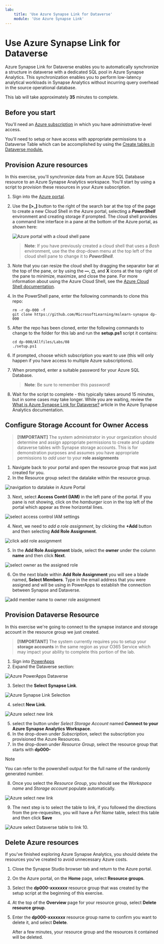 ```yaml
---
lab:
    title: 'Use Azure Synapse Link for Dataverse'
    module: 'Use Azure Synapse Link'
---
```


# Use Azure Synapse Link for Dataverse

Azure Synapse Link for Dataverse enables you to automatically synchronize a structure in dataverse  with a dedicated SQL pool in Azure Synapse Analytics. This synchronization enables you to perform low-latency analytical workloads in Synapse Analytics without incurring query overhead in the source operational database.

This lab will take approximately **35** minutes to complete.

## Before you start

You'll need an [Azure subscription](https://azure.microsoft.com/free) in which you have administrative-level access.

You'll need to setup or have access with appropriate permissions to a Dataverse Table which can be accomplished by using the [Create tables in Dataverse module.](https://docs.microsoft.com/en-us/learn/modules/get-started-with-powerapps-common-data-service/)

## Provision Azure resources

In this exercise, you'll synchronize data from an Azure SQL Database resource to an Azure Synapse Analytics workspace. You'll start by using a script to provision these resources in your Azure subscription.

1. Sign into the [Azure portal](https://portal.azure.com).
2. Use the **[\>_]** button to the right of the search bar at the top of the page to create a new Cloud Shell in the Azure portal, selecting a ***PowerShell*** environment and creating storage if prompted. The cloud shell provides a command line interface in a pane at the bottom of the Azure portal, as shown here:

    ![Azure portal with a cloud shell pane](./images/cloud-shell.png)

    > **Note**: If you have previously created a cloud shell that uses a *Bash* environment, use the the drop-down menu at the top left of the cloud shell pane to change it to ***PowerShell***.

3. Note that you can resize the cloud shell by dragging the separator bar at the top of the pane, or by using the **&#8212;**, **&#9723;**, and **X** icons at the top right of the pane to minimize, maximize, and close the pane. For more information about using the Azure Cloud Shell, see the [Azure Cloud Shell documentation](https://docs.microsoft.com/azure/cloud-shell/overview).

4. In the PowerShell pane, enter the following commands to clone this repo:

    ```
    rm -r dp-000 -f
    git clone https://github.com/MicrosoftLearning/mslearn-synapse dp-000
    ```

5. After the repo has been cloned, enter the following commands to change to the folder for this lab and run the **setup.ps1** script it contains:

    ```
    cd dp-000/Allfiles/Labs/08
    ./setup.ps1
    ```

6. If prompted, choose which subscription you want to use (this will only happen if you have access to multiple Azure subscriptions).
7. When prompted, enter a suitable password for your Azure SQL Database.

    > **Note**: Be sure to remember this password!

8. Wait for the script to complete - this typically takes around 15 minutes, but in some cases may take longer. While you are waiting, review the [What is Azure Synapse Link for Dataverse?](https://docs.microsoft.com/en-us/power-apps/maker/data-platform/export-to-data-lake) article in the Azure Synapse Analytics documentation.

## Configure Storage Account for Owner Access ##
> **[!IMPORTANT]**
> The system administrator in your organization should determine and assign appropriate permissions to create and update dataverse tables with Synapse storage accounts. This is for demonstration purposes and assumes you have appropriate permissions to *add user* to your **role assignments**

1. Navigate back to your portal and open the resource group that was just created for you.
2. In the Resource group select the datalake within the resource group.

![navigation to datalake in Azure Portal](./images/set-datalake-security-iam.png)

3. Next, select **Access Contrl (IAM)** in the left pane of the portal. If you pane is not showing, click on the *hamburger* icon in the top left of the portal which appear as three horizontal lines.

![select access control IAM settings](.images/../images/select-access-control.png)

4. Next, we need to *add a role assignment*, by clicking the **+Add** button and then selecting **Add Role Assignment**.

![click add role assignment](./images/add-role-assignment.png)

5. In the **Add Role Assignment** blade, select the **owner** under the column **name** and then click **Next**.

![select owner as the assigned role](./images/select-owner-click-next.png)

6. On the next blade within **Add Role Assignment** you will see a blade named, **Select Members**. Type in the email address that you were assigned and will be using in PowerApps to establish the connection between Synapse and Dataverse.

![add member name to owner role assignment](./images/assign-permissions.png)

## Provision Dataverse Resource

In this exercise we're going to connect to the synapse instance and storage account in the resource group we just created. 
> **[!IMPORTANT]**
> The system currently requires you to setup your **storage accounts** in the same region as your O365 Service which may impact your ability to complete  this portion of the lab.

1. Sign into [PowerApps](https://make.preview.powerapps.com/)
2. Expand the Dataverse section:

![Azure PowerApps Dataverse](./images/open-dataverse.png)

3. Select the **Select Synapse Link**.

![Azure Synapse Link Selection](./images/select-synapse-link.png)

4. select **New Link**.

![Azure select new link](./images/select-new-link.png)

5. select the button under *Select Storage Account* named **Connect to your Azure Synapse Analytics Workspace**.
6. In the drop-down under *Subscription*, select the subscription you provisioned the Azure Resources.
7. In the drop-down under *Resource Group*, select the resource group that starts with **dp000-** 
   
> [!NOTE]
> You can refer to the powershell output for the full name of the randomly generated number.

8. Once you select the *Resource Group*, you should see the *Workspace name* and *Storage account* populate automatically.
   
![Azure select new link](./images/connect-to-azure-synapse-analytics-workspace.png)

9. The next step is to select the table to link, if you followed the directions from the pre-requesites, you will have a *Pet Name* table, select this table and then click **Save**

![Azure select Dataverse table to link](./images/select-table-to-link.png)
10. 
## Delete Azure resources

If you've finished exploring Azure Synapse Analytics, you should delete the resources you've created to avoid unnecessary Azure costs.

1. Close the Synapse Studio browser tab and return to the Azure portal.
2. On the Azure portal, on the **Home** page, select **Resource groups**.
3. Select the **dp000-*xxxxxxx*** resource group that was created by the setup script at the beginning of this exercise.
4. At the top of the **Overview** page for your resource group, select **Delete resource group**.
5. Enter the **dp000-*xxxxxxx*** resource group name to confirm you want to delete it, and select **Delete**.

    After a few minutes, your resource group and the resources it contained will be deleted.

